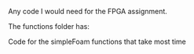 Any code I would need for the FPGA assignment.


The functions folder has:

Code for the simpleFoam functions that take most time
